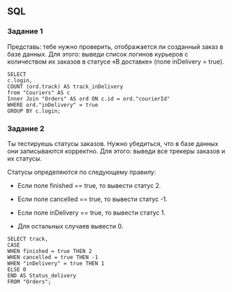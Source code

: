 ﻿## SQL
### Задание 1

Представь: тебе нужно проверить, отображается ли созданный заказ в базе данных.
Для этого: выведи список логинов курьеров с количеством их заказов в статусе «В доставке» (поле inDelivery = true). 


````
SELECT 
c.login,
COUNT (ord.track) AS track_inDelivery
from "Couriers" AS c
Inner Join "Orders" AS ord ON c.id = ord."courierId"
WHERE ord."inDelivery" = true
GROUP BY c.login;
````

### Задание 2

Ты тестируешь статусы заказов. Нужно убедиться, что в базе данных они записываются корректно.
Для этого: выведи все трекеры заказов и их статусы. 

Статусы определяются по следующему правилу:
- Если поле finished == true, то вывести статус 2.
- Если поле canсelled == true, то вывести статус -1.
- Если поле inDelivery == true, то вывести статус 1.

- Для остальных случаев вывести 0.




````
SELECT track,
CASE
WHEN finished = true THEN 2
WHEN cancelled = true THEN -1
WHEN "inDelivery" = true THEN 1
ELSE 0
END AS Status_delivery
FROM "Orders";
````